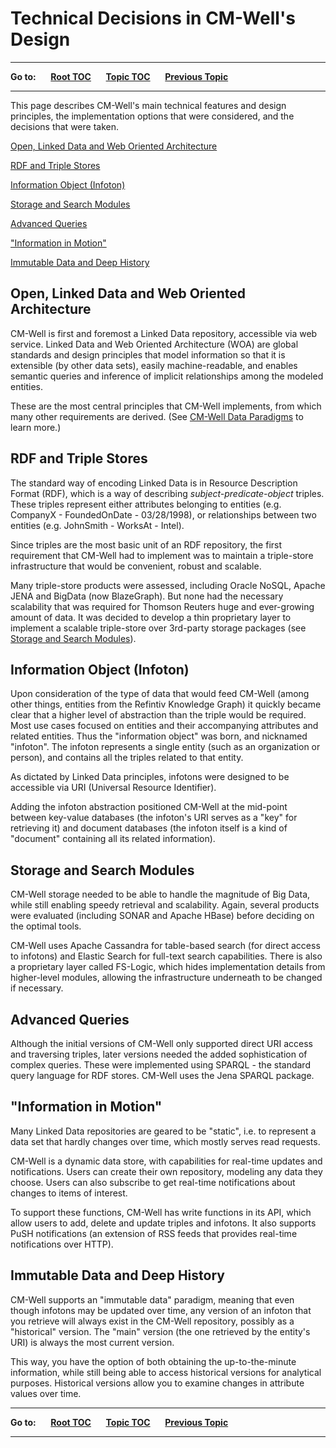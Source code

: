 # Technical Decisions in CM-Well's Design

----

**Go to:** &nbsp;&nbsp;&nbsp;&nbsp; [**Root TOC**](CM-Well.RootTOC.md) &nbsp;&nbsp;&nbsp;&nbsp; [**Topic TOC**](Intro.TOC.md) &nbsp;&nbsp;&nbsp;&nbsp; [**Previous Topic**](Intro.BriefHistoryOfCM-Well.md)

----

This page describes CM-Well's main technical features and design principles, the implementation options that were considered, and the decisions that were taken.

[Open, Linked Data and Web Oriented Architecture](#hdr1)

[RDF and Triple Stores](#hdr2)

[Information Object (Infoton)](#hdr3)

[Storage and Search Modules](#hdr4)

[Advanced Queries](#hdr5)

["Information in Motion"](#hdr6)

[Immutable Data and Deep History](#hdr7)


<a name="hdr1"></a>
## Open, Linked Data and Web Oriented Architecture
CM-Well is first and foremost a Linked Data repository, accessible via web service. Linked Data and Web Oriented Architecture (WOA) are global standards and design principles that model information so that it is extensible (by other data sets), easily machine-readable, and enables semantic queries and inference of implicit relationships among the modeled entities.

These are the most central principles that CM-Well implements, from which many other requirements are derived. (See [CM-Well Data Paradigms](Intro.CM-WellDataParadigms.md) to learn more.)

<a name="hdr2"></a>
## RDF and Triple Stores
The standard way of encoding Linked Data is in Resource Description Format (RDF), which is a way of describing *subject-predicate-object* triples. These triples represent either attributes belonging to entities (e.g. CompanyX - FoundedOnDate - 03/28/1998), or relationships between two entities (e.g. JohnSmith - WorksAt - Intel).

Since triples are the most basic unit of an RDF repository, the first requirement that CM-Well had to implement was to maintain a triple-store infrastructure that would be convenient, robust and scalable.

Many triple-store products were assessed, including Oracle NoSQL, Apache JENA and BigData (now BlazeGraph). But none had the necessary scalability that was required for Thomson Reuters huge and ever-growing amount of data. It was decided to develop a thin proprietary layer to implement a scalable triple-store over 3rd-party storage packages (see [Storage and Search Modules](#hdr4)).

<a name="hdr3"></a>
## Information Object (Infoton)
Upon consideration of the type of data that would feed CM-Well (among other things, entities from the Refintiv Knowledge Graph) it quickly became clear that a higher level of abstraction than the triple would be required. Most use cases focused on entities and their accompanying attributes and related entities. Thus the "information object" was born, and nicknamed "infoton". The infoton represents a single entity (such as an organization or person), and contains all the triples related to that entity.

As dictated by Linked Data principles, infotons were designed to be accessible via URI (Universal Resource Identifier).

Adding the infoton abstraction positioned CM-Well at the mid-point between key-value databases (the infoton's URI serves as a "key" for retrieving it) and document databases (the infoton itself is a kind of "document" containing all its related information).

<a name="hdr4"></a>
## Storage and Search Modules
CM-Well storage needed to be able to handle the magnitude of Big Data, while still enabling speedy retrieval and scalability. Again, several products were evaluated (including SONAR and Apache HBase) before deciding on the optimal tools.

CM-Well uses Apache Cassandra for table-based search (for direct access to infotons) and Elastic Search for full-text search capabilities. There is also a proprietary layer called FS-Logic, which hides implementation details from higher-level modules, allowing the infrastructure underneath to be changed if necessary.

<a name="hdr5"></a>
## Advanced Queries
Although the initial versions of CM-Well only supported direct URI access and traversing triples, later versions needed the added sophistication of complex queries. These were implemented using SPARQL - the standard query language for RDF stores. CM-Well uses the Jena SPARQL package.

<a name="hdr6"></a>
## "Information in Motion"
Many Linked Data repositories are geared to be "static", i.e. to represent a data set that hardly changes over time, which mostly serves read requests.

CM-Well is a dynamic data store, with capabilities for real-time updates and notifications. Users can create their own repository, modeling any data they choose. Users can also subscribe to get real-time notifications about changes to items of interest.

To support these functions, CM-Well has write functions in its API, which allow users to add, delete and update triples and infotons. It also supports PuSH notifications (an extension of RSS feeds that provides real-time notifications over HTTP).

<a name="hdr7"></a>
## Immutable Data and Deep History
CM-Well supports an "immutable data" paradigm, meaning that even though infotons may be updated over time, any version of an infoton that you retrieve will always exist in the CM-Well repository, possibly as a "historical" version. The "main" version (the one retrieved by the entity's URI) is always the most current version.

This way, you have the option of both obtaining the up-to-the-minute information, while still being able to access historical versions for analytical purposes.
Historical versions allow you to examine changes in attribute values over time.

----

**Go to:** &nbsp;&nbsp;&nbsp;&nbsp; [**Root TOC**](CM-Well.RootTOC.md) &nbsp;&nbsp;&nbsp;&nbsp; [**Topic TOC**](Intro.TOC.md) &nbsp;&nbsp;&nbsp;&nbsp; [**Previous Topic**](Intro.BriefHistoryOfCM-Well.md)

----
